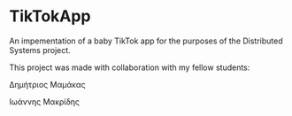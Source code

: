 # TikTokApp

An impementation of a baby TikTok app for the purposes of the Distributed Systems project.

This project was made with collaboration with my fellow students:

Δημήτριος Μαμάκας 

Ιωάννης Μακρίδης
